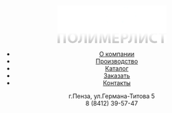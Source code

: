 <div class="page_wrapper">
			<!-- Header -->
	<header class="wrapper-header">
		<div class="container">
			<div class="header__inner">
						<!-- Logo Title Contacts -->
			<div class="block-logo"><a href="index.html"><img src="templates/img/logo.png" /></a></div>
			<nav class="block-menu">
				<ul>
					<li><a href="o_kompanii.html">О компании</a></li>
					<li><a href="proizvodstvo.html">Производство</a></li>
					<li><a href="katalog.html">Каталог</a></li>
					<li><a href="#order_window" class="various">Заказать</a></li>
					<li><a href="kontakty.html">Контакты</a></li>
				</ul>
			</nav>
			<div class="contacts">
					<div class="block-online">г.Пенза, ул.Германа-Титова 5</div>
					<div class="block-phone">8 (8412) 39-57-47</div>
			</div>
			</div>
		</div>
	</header>